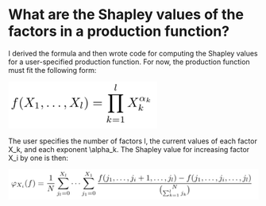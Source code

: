 # What are the Shapley values of the factors in a production function?
I derived the formula and then wrote code for computing the Shapley values for a user-specified production function. For now, the production function must fit the following form:

<img src="images/generalized_production_func.png" alt="Production Function" width="300"/>

The user specifies the number of factors l, the current values of each factor X_k, and each exponent \alpha_k. The Shapley value for increasing factor X_i by one is then:

<img src="images/shapley_production_formula.png" alt="Production Function" width="800"/>



